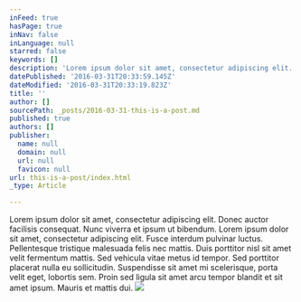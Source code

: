 ```yaml
---
inFeed: true
hasPage: true
inNav: false
inLanguage: null
starred: false
keywords: []
description: 'Lorem ipsum dolor sit amet, consectetur adipiscing elit. Donec auctor facilisis consequat. Nunc viverra et ipsum ut bibendum. Lorem ipsum dolor sit amet, consectetur adipiscing elit. Fusce interdum pulvinar luctus. Pellentesque tristique malesuada felis nec mattis. Duis porttitor nisl sit amet velit fermentum mattis. Sed vehicula vitae metus id tempor. Sed porttitor placerat nulla eu sollicitudin. Suspendisse sit amet mi scelerisque, porta velit eget, lobortis sem. Proin sed ligula sit amet arcu tempor blandit et sit amet ipsum. Mauris et mattis dui.'
datePublished: '2016-03-31T20:33:59.145Z'
dateModified: '2016-03-31T20:33:19.823Z'
title: ''
author: []
sourcePath: _posts/2016-03-31-this-is-a-post.md
published: true
authors: []
publisher:
  name: null
  domain: null
  url: null
  favicon: null
url: this-is-a-post/index.html
_type: Article

---
```

Lorem ipsum dolor sit amet, consectetur adipiscing elit. Donec auctor facilisis consequat. Nunc viverra et ipsum ut bibendum. Lorem ipsum dolor sit amet, consectetur adipiscing elit. Fusce interdum pulvinar luctus. Pellentesque tristique malesuada felis nec mattis. Duis porttitor nisl sit amet velit fermentum mattis. Sed vehicula vitae metus id tempor. Sed porttitor placerat nulla eu sollicitudin. Suspendisse sit amet mi scelerisque, porta velit eget, lobortis sem. Proin sed ligula sit amet arcu tempor blandit et sit amet ipsum. Mauris et mattis dui.
![](https://the-grid-user-content.s3-us-west-2.amazonaws.com/1f31c058-f46e-43c3-a8d9-3af4fab74f8d.png)